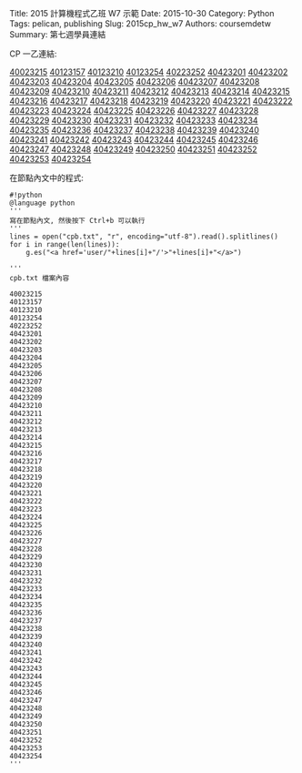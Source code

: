 Title: 2015 計算機程式乙班 W7 示範
Date: 2015-10-30
Category: Python
Tags: pelican, publishing
Slug: 2015cp_hw_w7
Authors: coursemdetw
Summary: 第七週學員連結

CP  一乙連結:

<a href='user/40023215/'>40023215</a>
<a href='user/40123157/'>40123157</a>
<a href='user/40123210/'>40123210</a>
<a href='user/40123254/'>40123254</a>
<a href='user/40223252/'>40223252</a>
<a href='user/40423201/'>40423201</a>
<a href='user/40423202/'>40423202</a>
<a href='user/40423203/'>40423203</a>
<a href='user/40423204/'>40423204</a>
<a href='user/40423205/'>40423205</a>
<a href='user/40423206/'>40423206</a>
<a href='user/40423207/'>40423207</a>
<a href='user/40423208/'>40423208</a>
<a href='user/40423209/'>40423209</a>
<a href='user/40423210/'>40423210</a>
<a href='user/40423211/'>40423211</a>
<a href='user/40423212/'>40423212</a>
<a href='user/40423213/'>40423213</a>
<a href='user/40423214/'>40423214</a>
<a href='user/40423215/'>40423215</a>
<a href='user/40423216/'>40423216</a>
<a href='user/40423217/'>40423217</a>
<a href='user/40423218/'>40423218</a>
<a href='user/40423219/'>40423219</a>
<a href='user/40423220/'>40423220</a>
<a href='user/40423221/'>40423221</a>
<a href='user/40423222/'>40423222</a>
<a href='user/40423223/'>40423223</a>
<a href='user/40423224/'>40423224</a>
<a href='user/40423225/'>40423225</a>
<a href='user/40423226/'>40423226</a>
<a href='user/40423227/'>40423227</a>
<a href='user/40423228/'>40423228</a>
<a href='user/40423229/'>40423229</a>
<a href='user/40423230/'>40423230</a>
<a href='user/40423231/'>40423231</a>
<a href='user/40423232/'>40423232</a>
<a href='user/40423233/'>40423233</a>
<a href='user/40423234/'>40423234</a>
<a href='user/40423235/'>40423235</a>
<a href='user/40423236/'>40423236</a>
<a href='user/40423237/'>40423237</a>
<a href='user/40423238/'>40423238</a>
<a href='user/40423239/'>40423239</a>
<a href='user/40423240/'>40423240</a>
<a href='user/40423241/'>40423241</a>
<a href='user/40423242/'>40423242</a>
<a href='user/40423243/'>40423243</a>
<a href='user/40423244/'>40423244</a>
<a href='user/40423245/'>40423245</a>
<a href='user/40423246/'>40423246</a>
<a href='user/40423247/'>40423247</a>
<a href='user/40423248/'>40423248</a>
<a href='user/40423249/'>40423249</a>
<a href='user/40423250/'>40423250</a>
<a href='user/40423251/'>40423251</a>
<a href='user/40423252/'>40423252</a>
<a href='user/40423253/'>40423253</a>
<a href='user/40423254/'>40423254</a>

在節點內文中的程式:

    #!python
    @language python
    '''
    寫在節點內文, 然後按下 Ctrl+b 可以執行
    '''
    lines = open("cpb.txt", "r", encoding="utf-8").read().splitlines()
    for i in range(len(lines)):
        g.es("<a href='user/"+lines[i]+"/'>"+lines[i]+"</a>")
        
    '''
    cpb.txt 檔案內容
    
    40023215
    40123157
    40123210
    40123254
    40223252
    40423201
    40423202
    40423203
    40423204
    40423205
    40423206
    40423207
    40423208
    40423209
    40423210
    40423211
    40423212
    40423213
    40423214
    40423215
    40423216
    40423217
    40423218
    40423219
    40423220
    40423221
    40423222
    40423223
    40423224
    40423225
    40423226
    40423227
    40423228
    40423229
    40423230
    40423231
    40423232
    40423233
    40423234
    40423235
    40423236
    40423237
    40423238
    40423239
    40423240
    40423241
    40423242
    40423243
    40423244
    40423245
    40423246
    40423247
    40423248
    40423249
    40423250
    40423251
    40423252
    40423253
    40423254
    '''
